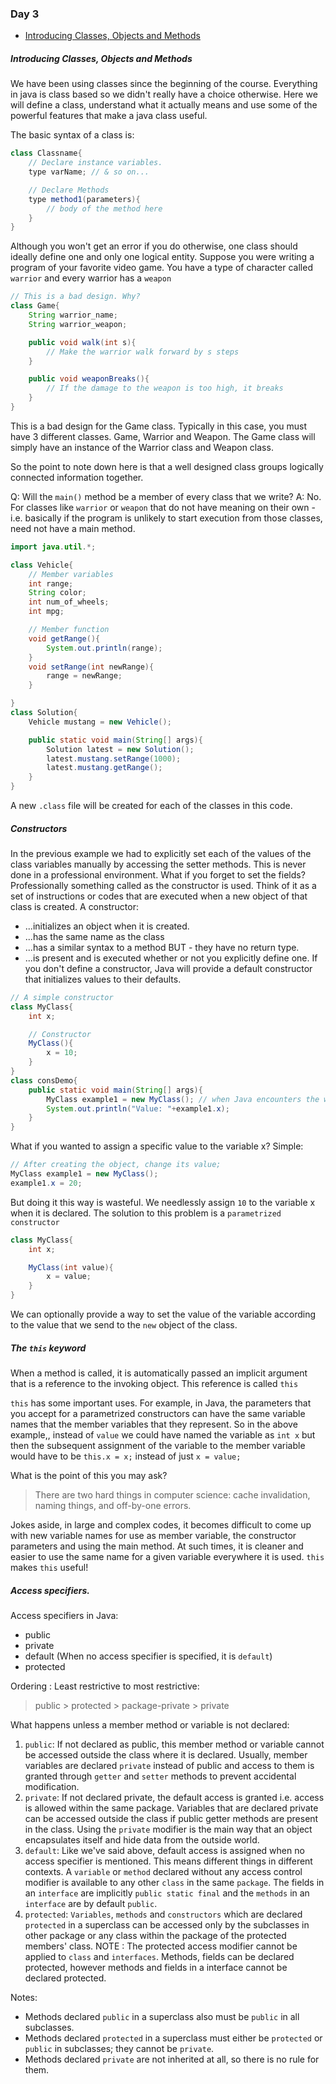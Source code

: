 ### Day 3
* [Introducing Classes, Objects and Methods](#introducing-classes-objects-and-methods)

##### Introducing Classes, Objects and Methods
We have been using classes since the beginning of the course. Everything in java is class based so we didn't really have a choice otherwise. Here we will define a class, understand what it actually means and use some of the powerful features that make a java class useful.

The basic syntax of a class is:
```java
class Classname{
    // Declare instance variables.
    type varName; // & so on...

    // Declare Methods
    type method1(parameters){
        // body of the method here
    }
}
```
Although you won't get an error if you do otherwise, one class should ideally define one and only one logical entity.
Suppose you were writing a program of your favorite video game. You have a type of character called `warrior` and every warrior has a `weapon`
```java
// This is a bad design. Why?
class Game{
    String warrior_name;
    String warrior_weapon;

    public void walk(int s){
        // Make the warrior walk forward by s steps
    }

    public void weaponBreaks(){
        // If the damage to the weapon is too high, it breaks
    }
}
```
 This is a bad design for the Game class. Typically in this case, you must have 3 different classes. Game, Warrior and Weapon. The Game class will simply have an instance of the Warrior class and Weapon class.

 So the point to note down here is that a well designed class groups logically connected information together.

 Q: Will the `main()` method be a member of every class that we write?
 A: No. For classes like `warrior` or `weapon` that do not have meaning on their own - i.e. basically if the program is unlikely to start execution from those classes, need not have a main method.

```java
import java.util.*;

class Vehicle{
    // Member variables
    int range;
    String color;
    int num_of_wheels;
    int mpg;

    // Member function
    void getRange(){
        System.out.println(range);
    }
    void setRange(int newRange){
        range = newRange;
    }

}
class Solution{
    Vehicle mustang = new Vehicle();

    public static void main(String[] args){
        Solution latest = new Solution();
        latest.mustang.setRange(1000);
        latest.mustang.getRange();
    }
}
```
A new `.class` file will be created for each of the classes in this code.

##### Constructors
In the previous example we had to explicitly set each of the values of the class variables manually by accessing the setter methods. This is never done in a professional environment. What if you forget to set the fields? Professionally something called as the constructor is used. Think of it as a set of instructions or codes that are executed when a new object of that class is created.
A constructor:
* ...initializes an object when it is created.
* ...has the same name as the class
* ...has a similar syntax to a method BUT - they have no return type.
* ...is present and is executed whether or not you explicitly define one. If you don't define a constructor, Java will provide a default constructor that initializes values to their defaults.

```Java
// A simple constructor
class MyClass{
    int x;

    // Constructor
    MyClass(){
        x = 10;
    }
}
class consDemo{
    public static void main(String[] args){
        MyClass example1 = new MyClass(); // when Java encounters the word 'new', the compiler is called.
        System.out.println("Value: "+example1.x);
    }
}
```
What if you wanted to assign a specific value to the variable x?
Simple:

```java
// After creating the object, change its value;
MyClass example1 = new MyClass();
example1.x = 20;
```

But doing it this way is wasteful. We needlessly assign `10` to the variable x when it is declared. The solution to this problem is a `parametrized constructor`

```java
class MyClass{
    int x;

    MyClass(int value){
        x = value;
    }
}
```
We can optionally provide a way to set the value of the variable according to the value that we send to the `new` object of the class.

##### The `this` keyword
When a method is called, it is automatically passed an implicit argument that is a reference to the invoking object. This reference is called `this`

`this` has some important uses. For example, in Java, the parameters that you accept for a parametrized constructors can have the same variable names that the member variables that they represent. So in the above example,, instead of `value` we could have named the variable as `int x` but then the subsequent assignment of the variable to the member variable would have to be `this.x = x;` instead of just `x = value;`

What is the point of this you may ask?
> There are two hard things in computer science: cache invalidation, naming things, and off-by-one errors.

Jokes aside, in large and complex codes, it becomes difficult to come up with new variable names for use as member variable, the constructor parameters and using the main method. At such times, it is cleaner and easier to use the same name for a given variable everywhere it is used. `this` makes `this` useful!

##### Access specifiers.
Access specifiers in Java:
* public
* private
* default (When no access specifier is specified, it is `default`)
* protected

Ordering : Least restrictive to most restrictive:

> public > protected > package-private > private

What happens unless a member method or variable is not declared:
1. `public`: If not declared as public, this member method or variable cannot be accessed outside the class where it is declared. Usually, member variables are declared `private` instead of public and access to them is granted through `getter` and `setter` methods to prevent accidental modification.
2. `private`: If not declared private, the default access is granted i.e. access is allowed within the same package. Variables that are declared private can be accessed outside the class if public getter methods are present in the class. Using the `private` modifier is the main way that an object encapsulates itself and hide data from the outside world.
3. `default`: Like we've said above, default access is assigned when no access specifier is mentioned. This means different things in different contexts. A `variable` or `method` declared without any access control modifier is available to any other `class` in the same `package`. The fields in an `interface` are implicitly `public static final` and the `methods` in an `interface` are by default `public`.
4. `protected`: `Variables`, `methods` and `constructors` which are declared `protected` in a superclass can be accessed only by the subclasses in other package or any class within the package of the protected members' class. NOTE : The protected access modifier cannot be applied to `class` and `interfaces`. Methods, fields can be declared protected, however methods and fields in a interface cannot be declared protected.

Notes:

* Methods declared `public` in a superclass also must be `public` in all subclasses.
* Methods declared `protected` in a superclass must either be `protected` or `public` in subclasses; they cannot be `private`.
* Methods declared `private` are not inherited at all, so there is no rule for them.
